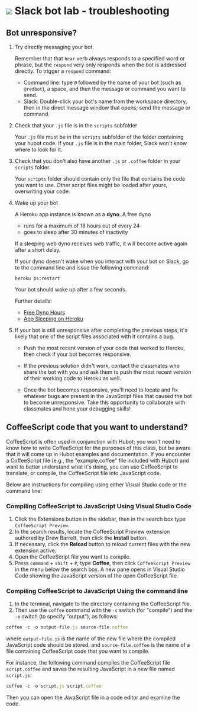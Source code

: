 # ![](https://ga-dash.s3.amazonaws.com/production/assets/logo-9f88ae6c9c3871690e33280fcf557f33.png) Slack bot lab - troubleshooting

## Bot unresponsive?

1. Try directly messaging your bot. 

    Remember that that `hear` verb always responds to a specified word or phrase, but the `respond` very only responds when the bot is addressed directly. To trigger a `respond` command:

    * Command line: type `@` followed by the name of your bot (such as `@redbot`), a space, and then the message or command you want to send.
    * Slack: Double-click your bot's name from the workspace directory, then in the direct message window that opens, send the message or command.

2. Check that your `.js` file is in the `scripts` subfolder

    Your `.js` file must be in the `scripts` subfolder of the folder containing your hubot code. If your `.js` file is in the main folder, Slack won't know where to look for it.

3. Check that you don't also have another `.js` or `.coffee` folder in your `scripts` folder

    Your `scripts` folder should contain only the file that contains the code you want to use. Other script files might be loaded after yours, overwriting your code.

4. Wake up your bot

    A Heroku app instance is known as a __dyno__. A free dyno 
    * runs for a maximum of 18 hours out of every 24
    * goes to sleep after 30 minutes of inactivity

    If a sleeping web dyno receives web traffic, it will become active again after a short delay.

    If your dyno doesn't wake when you interact with your bot on Slack, go to the command line and issue the following command:

    `heroku ps:restart`

    Your bot should wake up after a few seconds.

    Further details:
    * [Free Dyno Hours](https://devcenter.heroku.com/articles/free-dyno-hours)
    * [App Sleeping on Heroku](https://blog.heroku.com/app_sleeping_on_heroku)

5. If your bot is still unresponsive after completing the previous steps, it's likely that one of the script files associated with it contains a bug. 

    * Push the most recent version of your code that worked to Heroku, then check if your bot becomes responsive.

    * If the previous solution didn't work, contact the classmates who share the bot with you and ask them to push the most recent version of their working code to Heroku as well.

    * Once the bot becomes responsive, you'll need to locate and fix whatever bugs are present in the JavaScript files that caused the bot to become unresponsive. Take this opportunity to collaborate with classmates and hone your debugging skills!

## CoffeeScript code that you want to understand?

  CoffeeScript is often used in conjunction with Hubot; you won't need to know how to write CoffeeScript for the purposes of this class, but be aware that it will come up in Hubot examples and documentation. If you encounter a CoffeeScript file (e.g., the "example.coffee" file included with Hubot) and want to better understand what it's doing, you can use CoffeeScript to translate, or compile, the CoffeeScript 
  file into JavaScript code. 

  Below are instructions for compiling using either Visual Studio code or the command line:

### Compiling CoffeeScript to JavaScript Using Visual Studio Code

1. Click the Extensions button in the sidebar, then in the search box type `CoffeeScript Preview`.
1. In the search results, locate the CoffeeScript Preview extension authored by Drew Barrett, then click the __Install__ button.
1. If necessary, click the __Reload__ button to reload current files with the new extension active.
1. Open the CoffeeScript file you want to compile.
1. Press `command` + `shift` + `P`, type __Coffee__, then click `CoffeeScript Preview` in the menu below the search box. A new pane opens in Visual Studio Code showing the JavaScript version of the open CoffeeScript file.

### Compiling CoffeeScript to JavaScript Using the command line

  1. In the terminal, navigate to the directory containing the CoffeeScript file. 
  2. Then use the `coffee` command with the `-c` switch (for "compile") and the `-o` switch (to specify "output"), as follows:

  ```js
  coffee -c -o output-file.js source-file.coffee
  ```
  where `output-file.js` is the name of the new file where the compiled JavaScript code should be stored, and `source-file.coffee` is the name of a file containing CoffeeScript code that you want to compile.

  For instance, the following command compiles the CoffeeScript file `script.coffee` and saves the resulting JavaScript in a new file named `script.js`:

  ```js
  coffee -c -o script.js script.coffee
  ```

  Then you can open the JavaScript file in a code editor and examine the code.